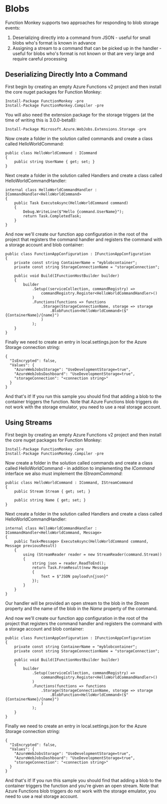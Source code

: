 # Blobs

Function Monkey supports two approaches for responding to blob storage events:

1. Deserializing directly into a command from JSON - useful for small blobs who's format is known in advance
2. Assigning a stream to a command that can be picked up in the handler - useful for blobs who's format is not known or that are very large and require careful processing

## Deserializing Directly Into a Command

First begin by creating an empty Azure Functions v2 project and then install the core nuget packages for Function Monkey:

    Install-Package FunctionMonkey -pre
    Install-Package FunctionMonkey.Compiler -pre

You will also need the extension package for the storage triggers (at the time of writing this is 3.0.0-beta8):

    Install-Package Microsoft.Azure.WebJobs.Extensions.Storage -pre

Now create a folder in the solution called commands and create a class called HelloWorldCommand:

    public class HelloWorldCommand : ICommand
    {
        public string UserName { get; set; }
    }

Next create a folder in the solution called Handlers and create a class called HelloWorldCommandHandler:

    internal class HelloWorldCommandHandler : ICommandHandler<HelloWorldCommand>
    {
        public Task ExecuteAsync(HelloWorldCommand command)
        {
            Debug.WriteLine($"Hello {command.UserName}");
            return Task.CompletedTask;
        }
    }

And now we'll create our function app configuration in the root of the project that registers the command handler and registers the command with a storage account and blob container:

    public class FunctionAppConfiguration : IFunctionAppConfiguration
    {
        private const string ContainerName = "myblobcontainer";
        private const string StorageConnectionName = "storageConnection";

        public void Build(IFunctionHostBuilder builder)
        {
            builder
                .Setup((serviceCollection, commandRegistry) =>
                    commandRegistry.Register<HelloWorldCommandHandler>()
                )
                .Functions(functions => functions
                    .Storage(StorageConnectionName, storage => storage
                        .BlobFunction<HelloWorldCommand>($"{ContainerName}/{name}")
                    )
                );
        }
    }

Finally we need to create an entry in local.settings.json for the Azure Storage connection string:

    {
      "IsEncrypted": false,
      "Values": {
        "AzureWebJobsStorage": "UseDevelopmentStorage=true",
        "AzureWebJobsDashboard": "UseDevelopmentStorage=true",
        "storageConnection": "<connection string>" 
      }
    }

And that's it! If you run this sample you should find that adding a blob to the container triggers the function. Note that Azure Functions blob triggers do not work with the storage emulator, you need to use a real storage account.

## Using Streams

First begin by creating an empty Azure Functions v2 project and then install the core nuget packages for Function Monkey:

    Install-Package FunctionMonkey -pre
    Install-Package FunctionMonkey.Compiler -pre

Now create a folder in the solution called commands and create a class called HelloWorldCommand - in addition to implementing the _ICommand_ interface we also must implement the _IStreamCommand_:

    public class HelloWorldCommand : ICommand, IStreamCommand
    {
        public Stream Stream { get; set; }

        public string Name { get; set; }
    }

Next create a folder in the solution called Handlers and create a class called HelloWorldCommandHandler:

    internal class HelloWorldCommandHandler : ICommandHandler<HelloWorldCommand, Message>
    {
        public Task<Message> ExecuteAsync(HelloWorldCommand command, Message previousResult)
        {
            using (StreamReader reader = new StreamReader(command.Stream))
            {
                string json = reader.ReadToEnd();
                return Task.FromResult(new Message
                {
                    Text = $"JSON payload\n{json}"
                });
            }                
        }
    }

Our handler will be provided an open stream to the blob in the _Stream_ property and the name of the blob in the _Name_ property of the command.
    
And now we'll create our function app configuration in the root of the project that registers the command handler and registers the command with a storage account and blob container:

    public class FunctionAppConfiguration : IFunctionAppConfiguration
    {
        private const string ContainerName = "myblobcontainer";
        private const string StorageConnectionName = "storageConnection";

        public void Build(IFunctionHostBuilder builder)
        {
            builder
                .Setup((serviceCollection, commandRegistry) =>
                    commandRegistry.Register<HelloWorldCommandHandler>()
                )
                .Functions(functions => functions
                    .Storage(StorageConnectionName, storage => storage
                        .BlobFunction<HelloWorldCommand>($"{ContainerName}/{name}")
                    )
                );
        }
    }

Finally we need to create an entry in local.settings.json for the Azure Storage connection string:

    {
      "IsEncrypted": false,
      "Values": {
        "AzureWebJobsStorage": "UseDevelopmentStorage=true",
        "AzureWebJobsDashboard": "UseDevelopmentStorage=true",
        "storageConnection": "<connection string>" 
      }
    }

And that's it! If you run this sample you should find that adding a blob to the container triggers the function and you're given an open stream. Note that Azure Functions blob triggers do not work with the storage emulator, you need to use a real storage account.